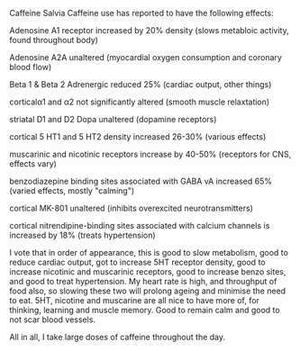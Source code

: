 
Caffeine
Salvia
Caffeine use has reported to have the following effects:

Adenosine A1 receptor increased by 20% density (slows metabloic activity, found throughout body)

Adenosine A2A unaltered (myocardial oxygen consumption and coronary blood flow)

Beta 1 & Beta 2 Adrenergic reduced 25% (cardiac output, other things)

corticalα1 and α2 not significantly altered (smooth muscle relaxtation)

striatal D1 and D2 Dopa unaltered (dopamine receptors)

cortical 5 HT1 and 5 HT2 density increased 26-30% (various effects)

muscarinic and nicotinic receptors increase by 40-50% (receptors for CNS, effects vary)

benzodiazepine binding sites associated with GABA vA increased 65% (varied effects, mostly "calming")

cortical MK-801 unaltered (inhibits overexcited neurotransmitters)

cortical nitrendipine-binding sites associated with calcium channels is increased by 18% (treats hypertension)

I vote that in order of appearance, this is good to slow metabolism, good to reduce cardiac output, got to increase 5HT receptor density, good to increase nicotinic and muscarinic receptors, good to increase benzo sites, and good to treat hypertension. My heart rate is high, and throughput of food also, so slowing these two will prolong ageing and minimise the need to eat. 5HT, nicotine and muscarine are all nice to have more of, for thinking, learning and muscle memory. Good to remain calm and good to not scar blood vessels.

All in all, I take large doses of caffeine throughout the day.